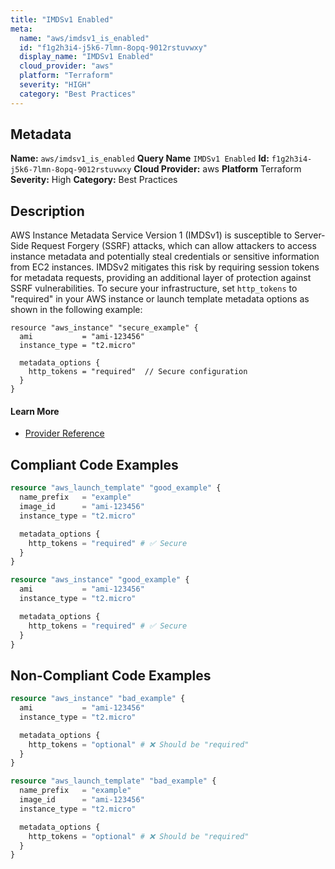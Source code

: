 ```yaml
---
title: "IMDSv1 Enabled"
meta:
  name: "aws/imdsv1_is_enabled"
  id: "f1g2h3i4-j5k6-7lmn-8opq-9012rstuvwxy"
  display_name: "IMDSv1 Enabled"
  cloud_provider: "aws"
  platform: "Terraform"
  severity: "HIGH"
  category: "Best Practices"
---
```

## Metadata
**Name:** `aws/imdsv1_is_enabled`
**Query Name** `IMDSv1 Enabled`
**Id:** `f1g2h3i4-j5k6-7lmn-8opq-9012rstuvwxy`
**Cloud Provider:** aws
**Platform** Terraform
**Severity:** High
**Category:** Best Practices
## Description
AWS Instance Metadata Service Version 1 (IMDSv1) is susceptible to Server-Side Request Forgery (SSRF) attacks, which can allow attackers to access instance metadata and potentially steal credentials or sensitive information from EC2 instances. IMDSv2 mitigates this risk by requiring session tokens for metadata requests, providing an additional layer of protection against SSRF vulnerabilities. To secure your infrastructure, set `http_tokens` to "required" in your AWS instance or launch template metadata options as shown in the following example:

```hcl
resource "aws_instance" "secure_example" {
  ami           = "ami-123456"
  instance_type = "t2.micro"

  metadata_options {
    http_tokens = "required"  // Secure configuration
  }
}
```

#### Learn More

 - [Provider Reference](https://registry.terraform.io/providers/hashicorp/aws/latest/docs/resources/instance#metadata-options)


## Compliant Code Examples
```terraform
resource "aws_launch_template" "good_example" {
  name_prefix   = "example"
  image_id      = "ami-123456"
  instance_type = "t2.micro"

  metadata_options {
    http_tokens = "required" # ✅ Secure
  }
}

```

```terraform
resource "aws_instance" "good_example" {
  ami           = "ami-123456"
  instance_type = "t2.micro"

  metadata_options {
    http_tokens = "required" # ✅ Secure
  }
}

```
## Non-Compliant Code Examples
```terraform
resource "aws_instance" "bad_example" {
  ami           = "ami-123456"
  instance_type = "t2.micro"

  metadata_options {
    http_tokens = "optional" # ❌ Should be "required"
  }
}

resource "aws_launch_template" "bad_example" {
  name_prefix   = "example"
  image_id      = "ami-123456"
  instance_type = "t2.micro"

  metadata_options {
    http_tokens = "optional" # ❌ Should be "required"
  }
}

```